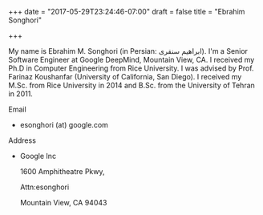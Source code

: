 +++
date = "2017-05-29T23:24:46-07:00"
draft = false
title = "Ebrahim Songhori"

+++

My name is Ebrahim M. Songhori (in Persian: ابراهیم سنقری). I'm a Senior Software Engineer at Google DeepMind, Mountain View, CA. I received my Ph.D in Computer Engineering from Rice University. I was advised by Prof. Farinaz Koushanfar (University of California, San Diego). I received my M.Sc. from Rice University in 2014 and B.Sc. from the University of Tehran in 2011.


Email

-	esonghori (at) google.com

Address

-	Google Inc

	1600 Amphitheatre Pkwy,

	Attn:esonghori

	Mountain View, CA 94043
